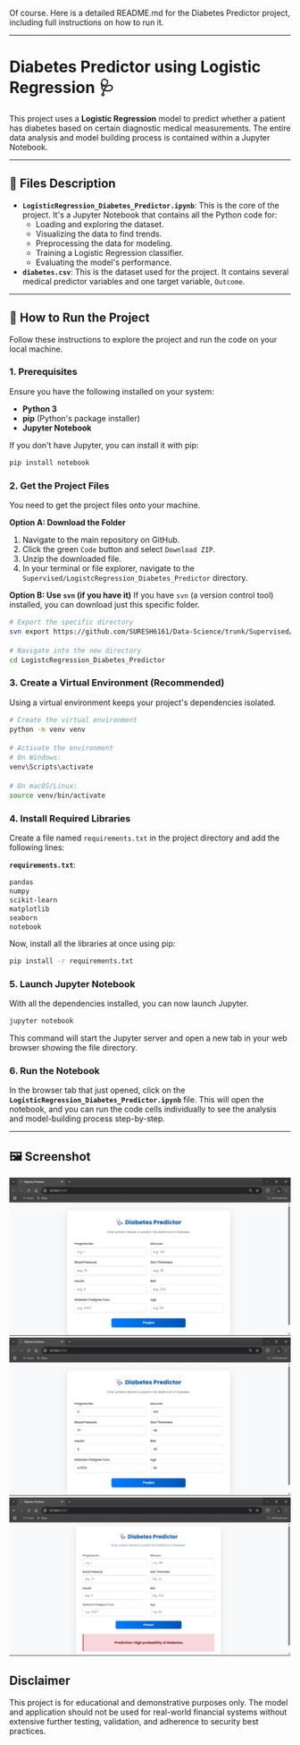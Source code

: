 Of course. Here is a detailed README.md for the Diabetes Predictor project, including full instructions on how to run it.

-----

# Diabetes Predictor using Logistic Regression 🩺

This project uses a **Logistic Regression** model to predict whether a patient has diabetes based on certain diagnostic medical measurements. The entire data analysis and model building process is contained within a Jupyter Notebook.

-----

## 📄 Files Description

  * **`LogisticRegression_Diabetes_Predictor.ipynb`**: This is the core of the project. It's a Jupyter Notebook that contains all the Python code for:
      * Loading and exploring the dataset.
      * Visualizing the data to find trends.
      * Preprocessing the data for modeling.
      * Training a Logistic Regression classifier.
      * Evaluating the model's performance.
  * **`diabetes.csv`**: This is the dataset used for the project. It contains several medical predictor variables and one target variable, `Outcome`.

-----

## 🚀 How to Run the Project

Follow these instructions to explore the project and run the code on your local machine.

### 1\. Prerequisites

Ensure you have the following installed on your system:

  * **Python 3**
  * **pip** (Python's package installer)
  * **Jupyter Notebook**

If you don't have Jupyter, you can install it with pip:

```bash
pip install notebook
```

### 2\. Get the Project Files

You need to get the project files onto your machine.

**Option A: Download the Folder**

1.  Navigate to the main repository on GitHub.
2.  Click the green `Code` button and select `Download ZIP`.
3.  Unzip the downloaded file.
4.  In your terminal or file explorer, navigate to the `Supervised/LogistcRegression_Diabetes_Predictor` directory.

**Option B: Use `svn` (if you have it)**
If you have `svn` (a version control tool) installed, you can download just this specific folder.

```bash
# Export the specific directory
svn export https://github.com/SURESH6161/Data-Science/trunk/Supervised/LogistcRegression_Diabetes_Predictor

# Navigate into the new directory
cd LogistcRegression_Diabetes_Predictor
```

### 3\. Create a Virtual Environment (Recommended)

Using a virtual environment keeps your project's dependencies isolated.

```bash
# Create the virtual environment
python -m venv venv

# Activate the environment
# On Windows:
venv\Scripts\activate

# On macOS/Linux:
source venv/bin/activate
```

### 4\. Install Required Libraries

Create a file named `requirements.txt` in the project directory and add the following lines:

**`requirements.txt`**:

```
pandas
numpy
scikit-learn
matplotlib
seaborn
notebook
```

Now, install all the libraries at once using pip:

```bash
pip install -r requirements.txt
```

### 5\. Launch Jupyter Notebook

With all the dependencies installed, you can now launch Jupyter.

```bash
jupyter notebook
```

This command will start the Jupyter server and open a new tab in your web browser showing the file directory.

### 6\. Run the Notebook

In the browser tab that just opened, click on the **`LogisticRegression_Diabetes_Predictor.ipynb`** file. This will open the notebook, and you can run the code cells individually to see the analysis and model-building process step-by-step.

-----

## 🖼️ Screenshot

![General interface](img1.png)
![Filling in the details](img2.png)
![Final predicted result](img3.png)

## Disclaimer

This project is for educational and demonstrative purposes only. The model and application should not be used for real-world financial systems without extensive further testing, validation, and adherence to security best practices.